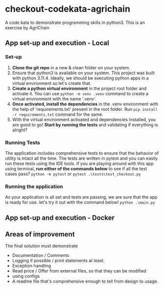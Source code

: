 # checkout-codekata-agrichain

A code kata to demonstrate programming skills in python3. This is an exercise by AgriChain

## App set-up and execution - Local

### Set-up

1. **Clone the git repo** in a new & clean folder on your system.
2. Ensure that python3 is available on your system. This project was built with python 3.11.4. Ideally, we should be executing python apps in a virtual environment so let's create that.
3. **Create a python virtual environment** in the project root folder and activate it. You can use `python -m venv .venv` command to create a virtual environment with the name '.venv'.
4. **Once activated, install the dependencies** in the .venv environment with the help of 'requirements.txt' present in the root folder. Run `pip install -r requirements.txt` command for the same.
5. With the virtual environment activated and dependencies installed, you are good to go! **Start by running the tests** and validating if everything is alright?

### Running Tests

The application includes comprehensive tests to ensure that the behavior of utility is intact all the time. The tests are written in pytest and you can easily run these tests using the IDE tools. if you are playing around with this app using terminal, **run either of the commands below** to see if all the test cases pass?
`python -m pytest` or `pytest .\tests\test_checkout.py`

### Running the application

As your application is all set and tests are passing, we are sure that the app is ready for use. let's try it out with the command below!
`python .\main.py`

## App set-up and execution - Docker

## Areas of improvement

The final solution must demonstrate

-   Documentation / Comments
-   Logging if possible / print statements at least.
-   Exception handling
-   Read price / Offer from external files, so that they can be modified
-   using configs
-   A readme file that's comprehensive enough to tell from design to usage.
